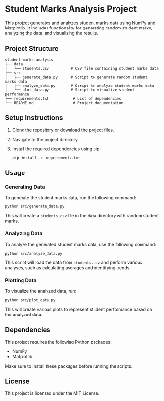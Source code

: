 # Student Marks Analysis Project

This project generates and analyzes student marks data using NumPy and Matplotlib. It includes functionality for generating random student marks, analyzing the data, and visualizing the results.

## Project Structure

```
student-marks-analysis
├── data
│   └── students.csv          # CSV file containing student marks data
├── src
│   ├── generate_data.py      # Script to generate random student marks data
│   ├── analyze_data.py       # Script to analyze student marks data
│   └── plot_data.py          # Script to visualize student performance
├── requirements.txt           # List of dependencies
└── README.md                  # Project documentation
```

## Setup Instructions

1. Clone the repository or download the project files.
2. Navigate to the project directory.
3. Install the required dependencies using pip:

   ```
   pip install -r requirements.txt
   ```

## Usage

### Generating Data

To generate the student marks data, run the following command:

```
python src/generate_data.py
```

This will create a `students.csv` file in the `data` directory with random student marks.

### Analyzing Data

To analyze the generated student marks data, use the following command:

```
python src/analyze_data.py
```

This script will load the data from `students.csv` and perform various analyses, such as calculating averages and identifying trends.

### Plotting Data

To visualize the analyzed data, run:

```
python src/plot_data.py
```

This will create various plots to represent student performance based on the analyzed data.

## Dependencies

This project requires the following Python packages:

- NumPy
- Matplotlib

Make sure to install these packages before running the scripts.

## License

This project is licensed under the MIT License.